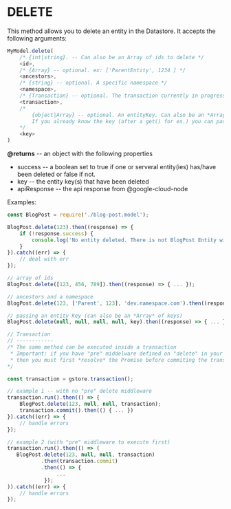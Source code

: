 # DELETE

This method allows you to delete an entity in the Datastore. It accepts the following arguments:

```javascript
MyModel.delete(
    /* {int|string}. -- Can also be an Array of ids to delete */
    <id>,
    /* {Array} -- optional. ex: ['ParentEntity', 1234 ] */
    <ancestors>,
    /* {string} -- optional. A specific namespace */
    <namespace>,
    /* {Transaction} -- optional. The transaction currently in progress */
    <transaction>,
    /*
        {object|Array} -- optional. An entityKey. Can also be an *Array* of keys.
        If you already know the key (after a get() for ex.) you can pass it here.
    */
    <key>
)
```

**@returns** -- an object with the following properties

* success -- a boolean set to true if one or serveral entity\(ies\) has/have been deleted or false if not.
* key -- the entity key\(s\) that have been deleted
* apiResponse -- the api response from @google-cloud-node

Examples:

```javascript
const BlogPost = require('./blog-post.model');

BlogPost.delete(123).then((response) => {
    if (!response.success) {
        console.log('No entity deleted. There is not BlogPost Entity with the id provided');
    }
}).catch((err) => {
    // deal with err
});

// array of ids
BlogPost.delete([123, 456, 789]).then((response) => { ... });

// ancestors and a namespace
BlogPost.delete(123, ['Parent', 123], 'dev.namespace.com').then((response) => { ... });

// passing an entity Key (can also be an *Array* of keys)
BlogPost.delete(null, null, null, null, key).then((response) => { ... });

// Transaction
// ------------
/* The same method can be executed inside a transaction
 * Important: if you have "pre" middelware defined on "delete" in your schema,
 * then you must first *resolve* the Promise before commiting the transaction
*/

const transaction = gstore.transaction();

// example 1 -- with no "pre" delete middleware
transaction.run().then(() => {
    BlogPost.delete(123, null, null, transaction); 
    transaction.commit().then(() { ... })
}).catch((err) => {
    // handle errors 
});

// example 2 (with "pre" middleware to execute first)
transaction.run().then(() => ( 
   BlogPost.delete(123, null, null, transaction)
           .then(transaction.commit)
           .then(() => {
                ...
            });
)).catch((err) => {
    // handle errors 
});
```

